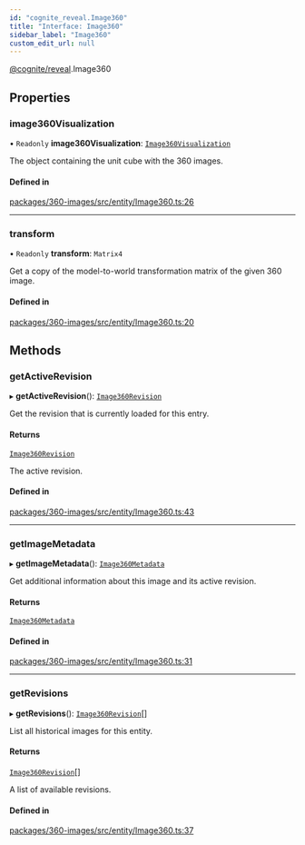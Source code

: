 ```yaml
---
id: "cognite_reveal.Image360"
title: "Interface: Image360"
sidebar_label: "Image360"
custom_edit_url: null
---
```


[@cognite/reveal](../modules/cognite_reveal.md).Image360

## Properties

### image360Visualization

• `Readonly` **image360Visualization**: [`Image360Visualization`](cognite_reveal.Image360Visualization.md)

The object containing the unit cube with the 360 images.

#### Defined in

[packages/360-images/src/entity/Image360.ts:26](https://github.com/cognitedata/reveal/blob/e9e26d38/viewer/packages/360-images/src/entity/Image360.ts#L26)

___

### transform

• `Readonly` **transform**: `Matrix4`

Get a copy of the model-to-world transformation matrix
of the given 360 image.

#### Defined in

[packages/360-images/src/entity/Image360.ts:20](https://github.com/cognitedata/reveal/blob/e9e26d38/viewer/packages/360-images/src/entity/Image360.ts#L20)

## Methods

### getActiveRevision

▸ **getActiveRevision**(): [`Image360Revision`](cognite_reveal.Image360Revision.md)

Get the revision that is currently loaded for this entry.

#### Returns

[`Image360Revision`](cognite_reveal.Image360Revision.md)

The active revision.

#### Defined in

[packages/360-images/src/entity/Image360.ts:43](https://github.com/cognitedata/reveal/blob/e9e26d38/viewer/packages/360-images/src/entity/Image360.ts#L43)

___

### getImageMetadata

▸ **getImageMetadata**(): [`Image360Metadata`](../modules/cognite_reveal.md#image360metadata)

Get additional information about this image and its active revision.

#### Returns

[`Image360Metadata`](../modules/cognite_reveal.md#image360metadata)

#### Defined in

[packages/360-images/src/entity/Image360.ts:31](https://github.com/cognitedata/reveal/blob/e9e26d38/viewer/packages/360-images/src/entity/Image360.ts#L31)

___

### getRevisions

▸ **getRevisions**(): [`Image360Revision`](cognite_reveal.Image360Revision.md)[]

List all historical images for this entity.

#### Returns

[`Image360Revision`](cognite_reveal.Image360Revision.md)[]

A list of available revisions.

#### Defined in

[packages/360-images/src/entity/Image360.ts:37](https://github.com/cognitedata/reveal/blob/e9e26d38/viewer/packages/360-images/src/entity/Image360.ts#L37)
